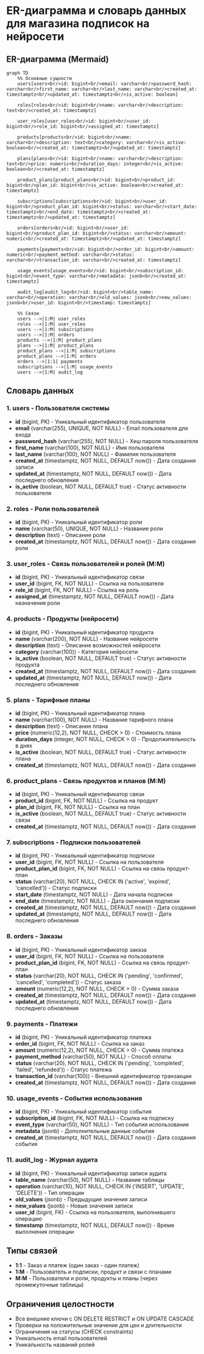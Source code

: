 # ER-диаграмма и словарь данных для магазина подписок на нейросети

## ER-диаграмма (Mermaid)

```mermaid
graph TD
    %% Основные сущности
    users[users<br/>id: bigint<br/>email: varchar<br/>password_hash: varchar<br/>first_name: varchar<br/>last_name: varchar<br/>created_at: timestamptz<br/>updated_at: timestamptz<br/>is_active: boolean]
    
    roles[roles<br/>id: bigint<br/>name: varchar<br/>description: text<br/>created_at: timestamptz]
    
    user_roles[user_roles<br/>id: bigint<br/>user_id: bigint<br/>role_id: bigint<br/>assigned_at: timestamptz]
    
    products[products<br/>id: bigint<br/>name: varchar<br/>description: text<br/>category: varchar<br/>is_active: boolean<br/>created_at: timestamptz<br/>updated_at: timestamptz]
    
    plans[plans<br/>id: bigint<br/>name: varchar<br/>description: text<br/>price: numeric<br/>duration_days: integer<br/>is_active: boolean<br/>created_at: timestamptz]
    
    product_plans[product_plans<br/>id: bigint<br/>product_id: bigint<br/>plan_id: bigint<br/>is_active: boolean<br/>created_at: timestamptz]
    
    subscriptions[subscriptions<br/>id: bigint<br/>user_id: bigint<br/>product_plan_id: bigint<br/>status: varchar<br/>start_date: timestamptz<br/>end_date: timestamptz<br/>created_at: timestamptz<br/>updated_at: timestamptz]
    
    orders[orders<br/>id: bigint<br/>user_id: bigint<br/>product_plan_id: bigint<br/>status: varchar<br/>amount: numeric<br/>created_at: timestamptz<br/>updated_at: timestamptz]
    
    payments[payments<br/>id: bigint<br/>order_id: bigint<br/>amount: numeric<br/>payment_method: varchar<br/>status: varchar<br/>transaction_id: varchar<br/>created_at: timestamptz]
    
    usage_events[usage_events<br/>id: bigint<br/>subscription_id: bigint<br/>event_type: varchar<br/>metadata: jsonb<br/>created_at: timestamptz]
    
    audit_log[audit_log<br/>id: bigint<br/>table_name: varchar<br/>operation: varchar<br/>old_values: jsonb<br/>new_values: jsonb<br/>user_id: bigint<br/>timestamp: timestamptz]

    %% Связи
    users -->|1:M| user_roles
    roles -->|1:M| user_roles
    users -->|1:M| subscriptions
    users -->|1:M| orders
    products -->|1:M| product_plans
    plans -->|1:M| product_plans
    product_plans -->|1:M| subscriptions
    product_plans -->|1:M| orders
    orders -->|1:1| payments
    subscriptions -->|1:M| usage_events
    users -->|1:M| audit_log
```

## Словарь данных

### 1. users - Пользователи системы
- **id** (bigint, PK) - Уникальный идентификатор пользователя
- **email** (varchar(255), UNIQUE, NOT NULL) - Email пользователя для входа
- **password_hash** (varchar(255), NOT NULL) - Хеш пароля пользователя
- **first_name** (varchar(100), NOT NULL) - Имя пользователя
- **last_name** (varchar(100), NOT NULL) - Фамилия пользователя
- **created_at** (timestamptz, NOT NULL, DEFAULT now()) - Дата создания записи
- **updated_at** (timestamptz, NOT NULL, DEFAULT now()) - Дата последнего обновления
- **is_active** (boolean, NOT NULL, DEFAULT true) - Статус активности пользователя

### 2. roles - Роли пользователей
- **id** (bigint, PK) - Уникальный идентификатор роли
- **name** (varchar(50), UNIQUE, NOT NULL) - Название роли
- **description** (text) - Описание роли
- **created_at** (timestamptz, NOT NULL, DEFAULT now()) - Дата создания роли

### 3. user_roles - Связь пользователей и ролей (M:M)
- **id** (bigint, PK) - Уникальный идентификатор связи
- **user_id** (bigint, FK, NOT NULL) - Ссылка на пользователя
- **role_id** (bigint, FK, NOT NULL) - Ссылка на роль
- **assigned_at** (timestamptz, NOT NULL, DEFAULT now()) - Дата назначения роли

### 4. products - Продукты (нейросети)
- **id** (bigint, PK) - Уникальный идентификатор продукта
- **name** (varchar(200), NOT NULL) - Название нейросети
- **description** (text) - Описание возможностей нейросети
- **category** (varchar(100)) - Категория нейросети
- **is_active** (boolean, NOT NULL, DEFAULT true) - Статус активности продукта
- **created_at** (timestamptz, NOT NULL, DEFAULT now()) - Дата создания
- **updated_at** (timestamptz, NOT NULL, DEFAULT now()) - Дата последнего обновления

### 5. plans - Тарифные планы
- **id** (bigint, PK) - Уникальный идентификатор плана
- **name** (varchar(100), NOT NULL) - Название тарифного плана
- **description** (text) - Описание плана
- **price** (numeric(12,2), NOT NULL, CHECK > 0) - Стоимость плана
- **duration_days** (integer, NOT NULL, CHECK > 0) - Продолжительность в днях
- **is_active** (boolean, NOT NULL, DEFAULT true) - Статус активности плана
- **created_at** (timestamptz, NOT NULL, DEFAULT now()) - Дата создания

### 6. product_plans - Связь продуктов и планов (M:M)
- **id** (bigint, PK) - Уникальный идентификатор связи
- **product_id** (bigint, FK, NOT NULL) - Ссылка на продукт
- **plan_id** (bigint, FK, NOT NULL) - Ссылка на план
- **is_active** (boolean, NOT NULL, DEFAULT true) - Статус активности связи
- **created_at** (timestamptz, NOT NULL, DEFAULT now()) - Дата создания

### 7. subscriptions - Подписки пользователей
- **id** (bigint, PK) - Уникальный идентификатор подписки
- **user_id** (bigint, FK, NOT NULL) - Ссылка на пользователя
- **product_plan_id** (bigint, FK, NOT NULL) - Ссылка на связь продукт-план
- **status** (varchar(20), NOT NULL, CHECK IN ('active', 'expired', 'cancelled')) - Статус подписки
- **start_date** (timestamptz, NOT NULL) - Дата начала подписки
- **end_date** (timestamptz, NOT NULL) - Дата окончания подписки
- **created_at** (timestamptz, NOT NULL, DEFAULT now()) - Дата создания
- **updated_at** (timestamptz, NOT NULL, DEFAULT now()) - Дата последнего обновления

### 8. orders - Заказы
- **id** (bigint, PK) - Уникальный идентификатор заказа
- **user_id** (bigint, FK, NOT NULL) - Ссылка на пользователя
- **product_plan_id** (bigint, FK, NOT NULL) - Ссылка на связь продукт-план
- **status** (varchar(20), NOT NULL, CHECK IN ('pending', 'confirmed', 'cancelled', 'completed')) - Статус заказа
- **amount** (numeric(12,2), NOT NULL, CHECK > 0) - Сумма заказа
- **created_at** (timestamptz, NOT NULL, DEFAULT now()) - Дата создания
- **updated_at** (timestamptz, NOT NULL, DEFAULT now()) - Дата последнего обновления

### 9. payments - Платежи
- **id** (bigint, PK) - Уникальный идентификатор платежа
- **order_id** (bigint, FK, NOT NULL) - Ссылка на заказ
- **amount** (numeric(12,2), NOT NULL, CHECK > 0) - Сумма платежа
- **payment_method** (varchar(50), NOT NULL) - Способ оплаты
- **status** (varchar(20), NOT NULL, CHECK IN ('pending', 'completed', 'failed', 'refunded')) - Статус платежа
- **transaction_id** (varchar(100)) - Внешний идентификатор транзакции
- **created_at** (timestamptz, NOT NULL, DEFAULT now()) - Дата создания

### 10. usage_events - События использования
- **id** (bigint, PK) - Уникальный идентификатор события
- **subscription_id** (bigint, FK, NOT NULL) - Ссылка на подписку
- **event_type** (varchar(50), NOT NULL) - Тип события использования
- **metadata** (jsonb) - Дополнительные данные события
- **created_at** (timestamptz, NOT NULL, DEFAULT now()) - Дата создания события

### 11. audit_log - Журнал аудита
- **id** (bigint, PK) - Уникальный идентификатор записи аудита
- **table_name** (varchar(50), NOT NULL) - Название таблицы
- **operation** (varchar(10), NOT NULL, CHECK IN ('INSERT', 'UPDATE', 'DELETE')) - Тип операции
- **old_values** (jsonb) - Предыдущие значения записи
- **new_values** (jsonb) - Новые значения записи
- **user_id** (bigint, FK) - Ссылка на пользователя, выполнившего операцию
- **timestamp** (timestamptz, NOT NULL, DEFAULT now()) - Время выполнения операции

## Типы связей

- **1:1** - Заказ и платеж (один заказ - один платеж)
- **1:M** - Пользователь и подписки, продукт и связи с планами
- **M:M** - Пользователи и роли, продукты и планы (через промежуточные таблицы)

## Ограничения целостности

- Все внешние ключи с ON DELETE RESTRICT и ON UPDATE CASCADE
- Проверки на положительные значения для цен и длительности
- Ограничения на статусы (CHECK constraints)
- Уникальность email пользователей
- Уникальность названий ролей

